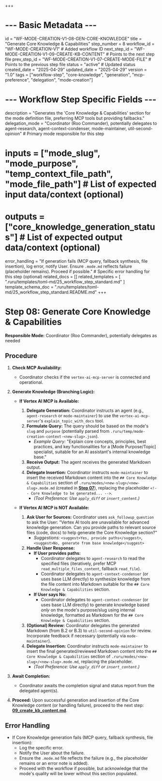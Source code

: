 +++
# --- Basic Metadata ---
id = "WF-MODE-CREATION-V1-08-GEN-CORE-KNOWLEDGE"
title = "Generate Core Knowledge & Capabilities"
step_number = 8
workflow_id = "WF-MODE-CREATION-V1" # Added workflow ID
next_step_id = "WF-MODE-CREATION-V1-09-CREATE-KB-CONTENT" # Points to the next step file
prev_step_id = "WF-MODE-CREATION-V1-07-CREATE-MODE-FILE" # Points to the previous step file
status = "active" # Updated status
created_date = "2025-04-29"
updated_date = "2025-04-29"
version = "1.0"
tags = ["workflow-step", "core-knowledge", "generation", "mcp-preference", "delegation", "mode-creation"]

# --- Workflow Step Specific Fields ---
description = "Generates the 'Core Knowledge & Capabilities' section for the mode definition file, preferring MCP tools but providing fallbacks."
delegation_mode = "Coordinator (Roo Commander), potentially delegates to agent-research, agent-context-condenser, mode-maintainer, util-second-opinion" # Primary mode responsible for this step
# inputs = ["mode_slug", "mode_purpose", "temp_context_file_path", "mode_file_path"] # List of expected input data/context (optional)
# outputs = ["core_knowledge_generation_status"] # List of expected output data/context (optional)
error_handling = "If generation fails (MCP query, fallback synthesis, file insertion), log error, notify User. Ensure `.mode.md` reflects failure (placeholder remains). Proceed if possible." # Specific error handling for this step (optional)
related_docs = []
related_templates = [
    ".ruru/templates/toml-md/25_workflow_step_standard.md"
]
template_schema_doc = ".ruru/templates/toml-md/25_workflow_step_standard.README.md"
+++

# Step 08: Generate Core Knowledge & Capabilities

**Responsible Mode:** Coordinator (Roo Commander), potentially delegates as needed

## Procedure

1.  **Check MCP Availability:**
    *   Coordinator checks if the `vertex-ai-mcp-server` is connected and operational.

2.  **Generate Knowledge (Branching Logic):**

    *   **If Vertex AI MCP is Available:**
        1.  **Delegate Generation:** Coordinator instructs an agent (e.g., `agent-research` or `mode-maintainer`) to use the `vertex-ai-mcp-server`'s `explain_topic_with_docs` tool.
        2.  **Formulate Query:** The query should be based on the mode's `slug` and `purpose` (potentially parsed from `.ruru/temp/mode-creation-context-<new-slug>.json`).
            *   *Example Query:* "Explain core concepts, principles, best practices, and key functionalities for a [Mode Purpose/Topic] specialist, suitable for an AI assistant's internal knowledge base."
        3.  **Receive Output:** The agent receives the generated Markdown output.
        4.  **Delegate Insertion:** Coordinator instructs `mode-maintainer` to insert the received Markdown content into the `## Core Knowledge & Capabilities` section of `.ruru/modes/<new-slug>/<new-slug>.mode.md` (created in **[Step 07](./07_create_mode_file.md)**), replacing the placeholder `<!-- Core Knowledge to be generated... -->`.
            *   *(Tool Preference: Use `apply_diff` or `insert_content`.)*

    *   **If Vertex AI MCP is NOT Available:**
        1.  **Ask User for Sources:** Coordinator uses `ask_followup_question` to ask the User: "Vertex AI tools are unavailable for advanced knowledge generation. Can you provide paths to relevant source files (code, docs) to help generate the Core Knowledge section?"
            *   *Suggestions:* `<suggest>Yes, provide paths</suggest>`, `<suggest>No, generate from base knowledge</suggest>`
        2.  **Handle User Response:**
            *   **If User provides paths:**
                *   Coordinator delegates to `agent-research` to read the specified files (iteratively, prefer MCP `read_multiple_files_content`, fallback `read_file`).
                *   Coordinator delegates to `agent-context-condenser` (or uses base LLM directly) to synthesize knowledge from the file content into Markdown suitable for the `## Core Knowledge & Capabilities` section.
            *   **If User says No:**
                *   Coordinator delegates to `agent-context-condenser` (or uses base LLM directly) to generate knowledge based *only* on the mode's purpose/slug using internal knowledge, formatted as Markdown for the `## Core Knowledge & Capabilities` section.
        3.  **(Optional) Review:** Coordinator delegates the generated Markdown (from B.2 or B.3) to `util-second-opinion` for review. Incorporate feedback if necessary (potentially via `mode-maintainer`).
        4.  **Delegate Insertion:** Coordinator instructs `mode-maintainer` to insert the final generated/reviewed Markdown content into the `## Core Knowledge & Capabilities` section of `.ruru/modes/<new-slug>/<new-slug>.mode.md`, replacing the placeholder.
            *   *(Tool Preference: Use `apply_diff` or `insert_content`.)*

3.  **Await Completion:**
    *   Coordinator awaits the completion signal and status report from the delegated agent(s).

4.  **Proceed:** Upon successful generation and insertion of the Core Knowledge content (or handling failure), proceed to the next step: **[09_create_kb_content.md](./09_create_kb_content.md)**.

## Error Handling
*   If Core Knowledge generation fails (MCP query, fallback synthesis, file insertion):
    *   Log the specific error.
    *   Notify the User about the failure.
    *   Ensure the `.mode.md` file reflects the failure (e.g., the placeholder remains or an error note is added).
    *   Proceed with the workflow if possible, but acknowledge that the mode's quality will be lower without this section populated.
